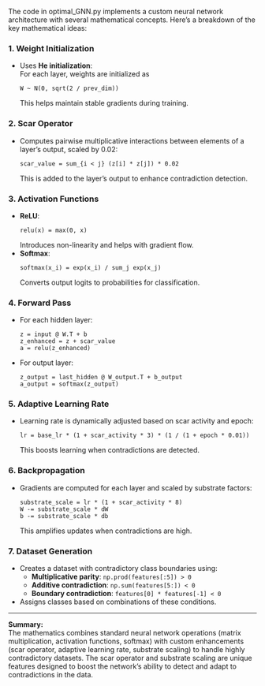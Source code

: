 The code in optimal_GNN.py implements a custom neural network architecture with several mathematical concepts. Here’s a breakdown of the key mathematical ideas:

### 1. **Weight Initialization**
- Uses **He initialization**:  
  For each layer, weights are initialized as  
  ```
  W ~ N(0, sqrt(2 / prev_dim))
  ```
  This helps maintain stable gradients during training.

### 2. **Scar Operator**
- Computes pairwise multiplicative interactions between elements of a layer’s output, scaled by 0.02:  
  ```
  scar_value = sum_{i < j} (z[i] * z[j]) * 0.02
  ```
  This is added to the layer’s output to enhance contradiction detection.

### 3. **Activation Functions**
- **ReLU**:  
  ```
  relu(x) = max(0, x)
  ```
  Introduces non-linearity and helps with gradient flow.
- **Softmax**:  
  ```
  softmax(x_i) = exp(x_i) / sum_j exp(x_j)
  ```
  Converts output logits to probabilities for classification.

### 4. **Forward Pass**
- For each hidden layer:  
  ```
  z = input @ W.T + b
  z_enhanced = z + scar_value
  a = relu(z_enhanced)
  ```
- For output layer:  
  ```
  z_output = last_hidden @ W_output.T + b_output
  a_output = softmax(z_output)
  ```

### 5. **Adaptive Learning Rate**
- Learning rate is dynamically adjusted based on scar activity and epoch:  
  ```
  lr = base_lr * (1 + scar_activity * 3) * (1 / (1 + epoch * 0.01))
  ```
  This boosts learning when contradictions are detected.

### 6. **Backpropagation**
- Gradients are computed for each layer and scaled by substrate factors:  
  ```
  substrate_scale = lr * (1 + scar_activity * 8)
  W -= substrate_scale * dW
  b -= substrate_scale * db
  ```
  This amplifies updates when contradictions are high.

### 7. **Dataset Generation**
- Creates a dataset with contradictory class boundaries using:
  - **Multiplicative parity**: `np.prod(features[:5]) > 0`
  - **Additive contradiction**: `np.sum(features[5:]) < 0`
  - **Boundary contradiction**: `features[0] * features[-1] < 0`
- Assigns classes based on combinations of these conditions.

---

**Summary:**  
The mathematics combines standard neural network operations (matrix multiplication, activation functions, softmax) with custom enhancements (scar operator, adaptive learning rate, substrate scaling) to handle highly contradictory datasets. The scar operator and substrate scaling are unique features designed to boost the network’s ability to detect and adapt to contradictions in the data.